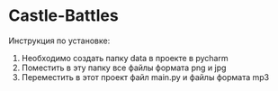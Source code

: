 # Castle-Battles
Инструкция по установке:
1) Необходимо создать папку data в проекте в pycharm
2) Поместить в эту папку все файлы формата png и jpg
3) Переместить в этот проект файл main.py и файлы формата mp3
